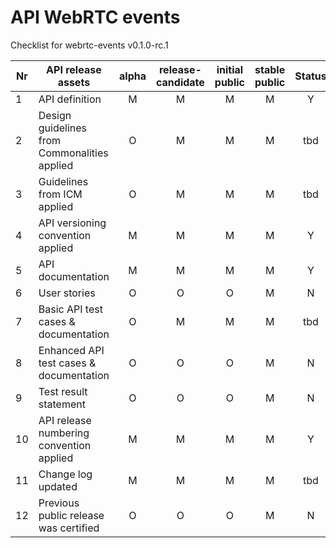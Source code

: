 # API WebRTC events

Checklist for webrtc-events v0.1.0-rc.1

| Nr | API release assets  | alpha | release-candidate |  initial<br>public | stable<br> public | Status | Reference information |
|----|----------------------------------------------|:-----:|:-----:|:-----:|:-----:|:-----:|:-----:|
|  1 | API definition                               |   M   |   M   |   M   |   M   |   Y   | [link](/code/API_definitions/webrtc-events.yaml) |
|  2 | Design guidelines from Commonalities applied |   O   |   M   |   M   |   M   |  tbd  | 0.5   |
|  3 | Guidelines from ICM applied                  |   O   |   M   |   M   |   M   |  tbd  | 0.3.0 |
|  4 | API versioning convention applied            |   M   |   M   |   M   |   M   |   Y   | SemVer 2.0.0 |
|  5 | API documentation                            |   M   |   M   |   M   |   M   |   Y   | [link](/documentation/API_documentation/webrtc-events-API-Readiness-Checklist.md) |
|  6 | User stories                                 |   O   |   O   |   O   |   M   |   N   |   |
|  7 | Basic API test cases & documentation         |   O   |   M   |   M   |   M   |  tbd  | [link](/documentation/API_documentation/) |
|  8 | Enhanced API test cases & documentation      |   O   |   O   |   O   |   M   |   N   |   |
|  9 | Test result statement                        |   O   |   O   |   O   |   M   |   N   |   |
| 10 | API release numbering convention applied     |   M   |   M   |   M   |   M   |   Y   |   |
| 11 | Change log updated                           |   M   |   M   |   M   |   M   |  tbd  | [link](/CHANGELOG.md) |
| 12 | Previous public release was certified        |   O   |   O   |   O   |   M   |   N   |   |
